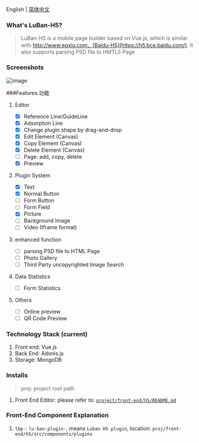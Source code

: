 English | [简体中文](./README.md)

### What's LuBan-H5?
> LuBan-H5 is a mobile page builder based on Vue.js, which is similar with http://www.eqxiu.com、[Baidu-H5](https://h5.bce.baidu.com/). It also supports parsing PSD file to HMTL5 Page

### Screenshots
![image](https://user-images.githubusercontent.com/12668546/60982044-01965100-a36a-11e9-993d-d61e76186f3f.png)

###Features 功能
1. Editor
    - [x] Reference Line/GuideLine
    - [x] Adsorption Line
    - [x] Change plugin shape by drag-and-drop
    - [x] Edit Element (Canvas)
    - [x] Copy Element (Canvas)
    - [x] Delete Element (Canvas)
    - [ ] Page: add, copy, delete
    - [x] Preview

2. Plugin System

    - [x] Text
    - [x] Normal Button
    - [ ] Form Button
    - [ ] Form Field
    - [x] Picture
    - [ ] Background Image
    - [ ] Video (Iframe format)

3. enhanced function
    - [ ] parsing PSD file to HTML Page
    - [ ] Photo Gallery
    - [ ] Third Party uncopyrighted Image Search

4. Data Statistics
    - [ ] Form Statistics

5. Others
    - [ ] Online preview
    - [ ] QR Code Preview

### Technology Stack (current)
  1. Front end: Vue.js
  2. Back End: Adonis.js
  3. Storage: MongoDB

### Installs
> proj: project root path

  1. Front End
      Editor: please refer to: [`project/front-end/h5/README.md`](https://github.com/ly525/luban-h5/blob/dev/front-end/h5/README.md)

### Front-End Component Explanation
1. `lbp-`: `lu-ban-plugin-`, means `Luban H5 plugin`, location: `proj/front-end/h5/src/components/plugins`
